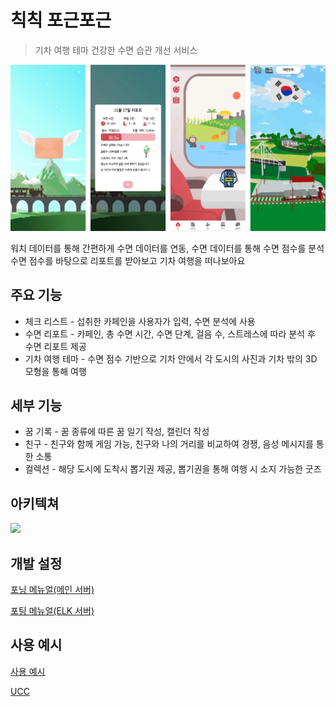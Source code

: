 # 칙칙 포근포근
>  기차 여행 테마 건강한 수면 습관 개선 서비스  

![](image.png)

워치 데이터를 통해 간편하게 수면 데이터를 연동, 수면 데이터를 통해 수면 점수를 분석  
수면 점수를 바탕으로 리포트를 받아보고 기차 여행을 떠나보아요


## 주요 기능
- 체크 리스트 - 섭취한 카페인을 사용자가 입력, 수면 분석에 사용
- 수면 리포트 - 카페인, 총 수면 시간, 수면 단계, 걸음 수, 스트레스에 따라 분석 후 수면 리포트 제공
- 기차 여행 테마 - 수면 점수 기반으로 기차 안에서 각 도시의 사진과 기차 밖의 3D 모형을 통해 여행


## 세부 기능
- 꿈 기록 - 꿈 종류에 따른 꿈 일기 작성, 캘린더 작성
- 친구 - 친구와 함께 게임 가능, 친구와 나의 거리를 비교하여 경쟁, 음성 메시지를 통한 소통
- 컬렉션 - 해당 도시에 도착시 뽑기권 제공, 뽑기권을 통해 여행 시 소지 가능한 굿즈

## 아키텍쳐
![](system.png)


## 개발 설정
[포닝 메뉴얼(메인 서버)](https://lab.ssafy.com/s09-final/S09P31E104/-/blob/develop/exec/1.%20%EB%B9%8C%EB%93%9C%20%EC%8B%9C%20%EC%82%AC%EC%9A%A9%EB%90%98%EB%8A%94%20%ED%99%98%EA%B2%BD%20%EB%B3%80%EC%88%98%20%EB%93%B1%EC%9D%98%20%EC%A3%BC%EC%9A%94%20%EB%82%B4%EC%9A%A9%20%EC%83%81%EC%84%B8%20%EA%B8%B0%EC%9E%AC/%ED%8F%AC%ED%8C%85%EB%A9%94%EB%89%B4%EC%96%BC(%EB%A9%94%EC%9D%B8%EC%84%9C%EB%B2%84).pdf?ref_type=heads)

[포팅 메뉴얼(ELK 서버)](https://lab.ssafy.com/s09-final/S09P31E104/-/blob/develop/exec/1.%20%EB%B9%8C%EB%93%9C%20%EC%8B%9C%20%EC%82%AC%EC%9A%A9%EB%90%98%EB%8A%94%20%ED%99%98%EA%B2%BD%20%EB%B3%80%EC%88%98%20%EB%93%B1%EC%9D%98%20%EC%A3%BC%EC%9A%94%20%EB%82%B4%EC%9A%A9%20%EC%83%81%EC%84%B8%20%EA%B8%B0%EC%9E%AC/%ED%8F%AC%ED%8C%85%EB%A9%94%EB%89%B4%EC%96%BC(ELK%20%EC%84%9C%EB%B2%84).pdf?ref_type=heads)

## 사용 예시
[사용 예시](https://lab.ssafy.com/s09-final/S09P31E104/-/blob/develop/exec/3.%20%EC%8B%9C%EC%97%B0%20%EC%8B%9C%EB%82%98%EB%A6%AC%EC%98%A4/%EC%8B%9C%EC%97%B0%20%EC%8B%9C%EB%82%98%EB%A6%AC%EC%98%A4.pdf?ref_type=heads)

[UCC](https://www.youtube.com/watch?v=dGGt7w4j8eI&ab_channel=HyoinJeong)
